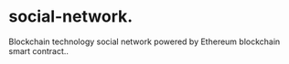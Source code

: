 # social-network.
Blockchain technology social network powered by Ethereum blockchain smart contract..
